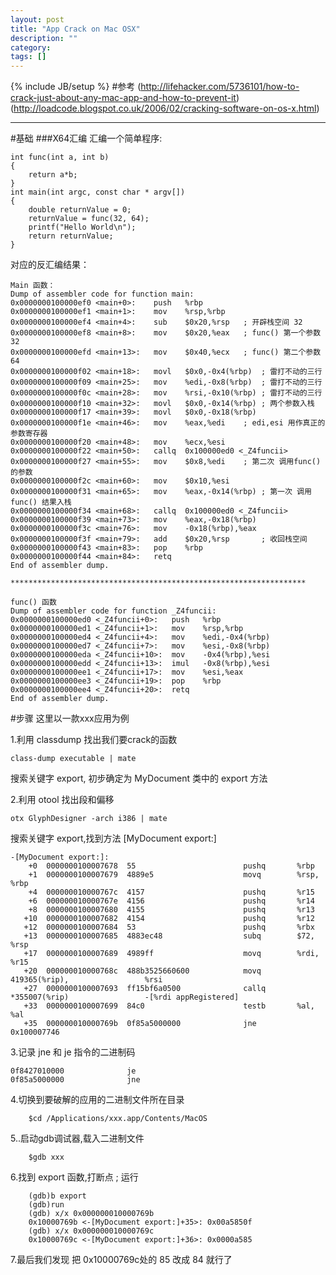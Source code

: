```yaml
---
layout: post
title: "App Crack on Mac OSX"
description: ""
category: 
tags: []
---
```

{% include JB/setup %}
#参考
	(http://lifehacker.com/5736101/how-to-crack-just-about-any-mac-app-and-how-to-prevent-it)
	(http://loadcode.blogspot.co.uk/2006/02/cracking-software-on-os-x.html)

***
#基础
###X64汇编
汇编一个简单程序:

	int func(int a, int b)
	{
	    return a*b;
	}
	int main(int argc, const char * argv[])
	{
	    double returnValue = 0;
	    returnValue = func(32, 64);
	    printf("Hello World\n");
	    return returnValue;
	}

对应的反汇编结果：

	Main 函数：
	Dump of assembler code for function main:
	0x0000000100000ef0 <main+0>:	push   %rbp
	0x0000000100000ef1 <main+1>:	mov    %rsp,%rbp
	0x0000000100000ef4 <main+4>:	sub    $0x20,%rsp	; 开辟栈空间 32 
	0x0000000100000ef8 <main+8>:	mov    $0x20,%eax   ; func() 第一个参数 32
	0x0000000100000efd <main+13>:	mov    $0x40,%ecx   ; func() 第二个参数 64
	0x0000000100000f02 <main+18>:	movl   $0x0,-0x4(%rbp)	; 雷打不动的三行
	0x0000000100000f09 <main+25>:	mov    %edi,-0x8(%rbp)	; 雷打不动的三行
	0x0000000100000f0c <main+28>:	mov    %rsi,-0x10(%rbp)	; 雷打不动的三行
	0x0000000100000f10 <main+32>:	movl   $0x0,-0x14(%rbp)	; 两个参数入栈
	0x0000000100000f17 <main+39>:	movl   $0x0,-0x18(%rbp)
	0x0000000100000f1e <main+46>:	mov    %eax,%edi	; edi,esi 用作真正的参数寄存器
	0x0000000100000f20 <main+48>:	mov    %ecx,%esi
	0x0000000100000f22 <main+50>:	callq  0x100000ed0 <_Z4funcii>
	0x0000000100000f27 <main+55>:	mov    $0x8,%edi	; 第二次 调用func() 的参数
	0x0000000100000f2c <main+60>:	mov    $0x10,%esi
	0x0000000100000f31 <main+65>:	mov    %eax,-0x14(%rbp)	; 第一次 调用 func() 结果入栈
	0x0000000100000f34 <main+68>:	callq  0x100000ed0 <_Z4funcii>
	0x0000000100000f39 <main+73>:	mov    %eax,-0x18(%rbp)
	0x0000000100000f3c <main+76>:	mov    -0x18(%rbp),%eax
	0x0000000100000f3f <main+79>:	add    $0x20,%rsp		; 收回栈空间
	0x0000000100000f43 <main+83>:	pop    %rbp
	0x0000000100000f44 <main+84>:	retq   
	End of assembler dump.
	
	******************************************************************
	
	func() 函数
	Dump of assembler code for function _Z4funcii:
	0x0000000100000ed0 <_Z4funcii+0>:	push   %rbp
	0x0000000100000ed1 <_Z4funcii+1>:	mov    %rsp,%rbp
	0x0000000100000ed4 <_Z4funcii+4>:	mov    %edi,-0x4(%rbp)
	0x0000000100000ed7 <_Z4funcii+7>:	mov    %esi,-0x8(%rbp)
	0x0000000100000eda <_Z4funcii+10>:	mov    -0x4(%rbp),%esi
	0x0000000100000edd <_Z4funcii+13>:	imul   -0x8(%rbp),%esi
	0x0000000100000ee1 <_Z4funcii+17>:	mov    %esi,%eax
	0x0000000100000ee3 <_Z4funcii+19>:	pop    %rbp
	0x0000000100000ee4 <_Z4funcii+20>:	retq   
	End of assembler dump.

#步骤
这里以一款xxx应用为例

1.利用 classdump 找出我们要crack的函数

	class-dump executable | mate

搜索关键字 export, 初步确定为 MyDocument 类中的 export 方法

2.利用 otool 找出段和偏移

	otx GlyphDesigner -arch i386 | mate

搜索关键字 export,找到方法 [MyDocument export:]

	-[MyDocument export:]:
	    +0  0000000100007678  55                        pushq       %rbp
	    +1  0000000100007679  4889e5                    movq        %rsp,                         %rbp
	    +4  000000010000767c  4157                      pushq       %r15
	    +6  000000010000767e  4156                      pushq       %r14
	    +8  0000000100007680  4155                      pushq       %r13
	   +10  0000000100007682  4154                      pushq       %r12
	   +12  0000000100007684  53                        pushq       %rbx
	   +13  0000000100007685  4883ec48                  subq        $72,                          %rsp
	   +17  0000000100007689  4989ff                    movq        %rdi,                         %r15
	   +20  000000010000768c  488b3525660600            movq        419365(%rip),                 %rsi
	   +27  0000000100007693  ff15bf6a0500              callq       *355007(%rip)                 -[%rdi appRegistered]
	   +33  0000000100007699  84c0                      testb       %al,                          %al
	   +35  000000010000769b  0f85a5000000              jne         0x100007746

3.记录 jne 和 je 指令的二进制码

	0f8427010000              je
	0f85a5000000              jne

4.切换到要破解的应用的二进制文件所在目录

		$cd /Applications/xxx.app/Contents/MacOS

5..启动gdb调试器,载入二进制文件

		$gdb xxx

6.找到 export 函数,打断点 ; 运行

		(gdb)b export
		(gdb)run
		(gdb) x/x 0x000000010000769b
		0x10000769b <-[MyDocument export:]+35>:	0x00a5850f
		(gdb) x/x 0x000000010000769c
		0x10000769c <-[MyDocument export:]+36>:	0x0000a585

7.最后我们发现 把 0x10000769c处的 85 改成 84 就行了